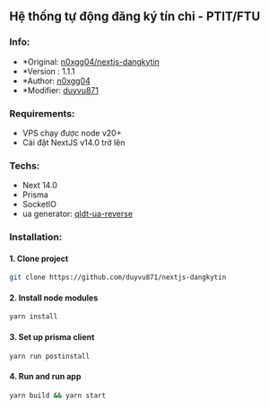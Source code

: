 ## Hệ thống tự động đăng ký tín chỉ - PTIT/FTU

### Info:
- *Original: [n0xgg04/nextjs-dangkytin](https://github.com/n0xgg04/nextjs-dangkitin)
- *Version : 1.1.1
- *Author: [n0xgg04](https://facebook.com/n0xgg03)
- *Modifier: [duyvu871](https://www.facebook.com/du.bui.380683)

### Requirements:

- VPS chạy được node v20+
- Cài đặt NextJS v14.0 trở lên

### Techs:
- Next 14.0
- Prisma
- SocketIO
- ua generator: [qldt-ua-reverse](https://github.com/duyvu871/qldt-ua-reverse)
### Installation:
#### 1. Clone project
```bash
git clone https://github.com/duyvu871/nextjs-dangkytin
```

#### 2. Install node modules
```bash
yarn install
```

#### 3. Set up prisma client
```bash
yarn run postinstall
```

#### 4. Run and run app
```bash
yarn build && yarn start
```
